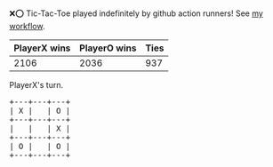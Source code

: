 :x::o: Tic-Tac-Toe played indefinitely by github action runners! See [my workflow](.github/workflows/play.yaml).

|PlayerX wins|PlayerO wins|Ties|
|-|-|-|
|2106|2036|937|

PlayerX's turn.

<pre>
+---+---+---+
| X |   | O |
+---+---+---+
|   |   | X |
+---+---+---+
| O |   | O |
+---+---+---+
</pre>